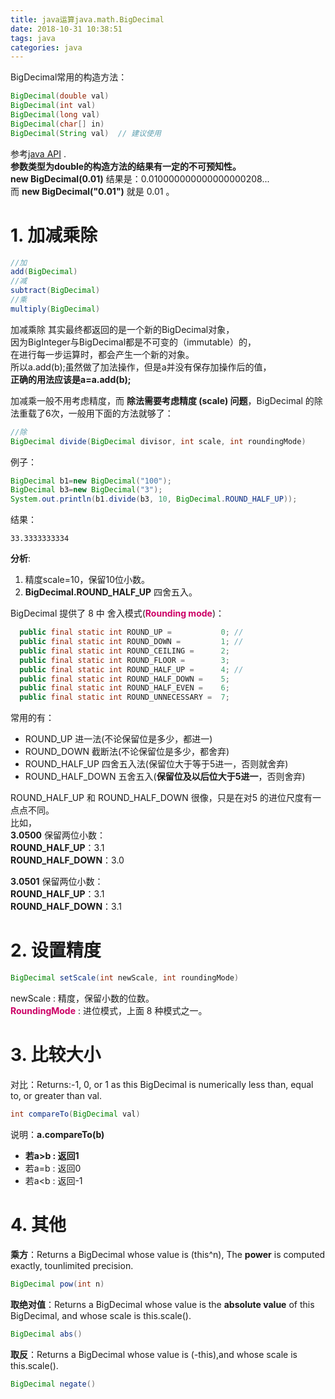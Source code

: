 ```yaml
---
title: java运算java.math.BigDecimal
date: 2018-10-31 10:38:51
tags: java
categories: java
---
```


BigDecimal常用的构造方法：  
```java
BigDecimal(double val)  
BigDecimal(int val)
BigDecimal(long val)
BigDecimal(char[] in)
BigDecimal(String val)  // 建议使用
```
参考[java API](https://docs.oracle.com/javase/7/docs/api/) .  
**参数类型为double的构造方法的结果有一定的不可预知性。**  
**new BigDecimal(0.01)** 结果是：0.010000000000000000208...  
而 **new BigDecimal("0.01")** 就是 0.01  。   


# 1. 加减乘除
```java
//加
add(BigDecimal)
//减  
subtract(BigDecimal)   
//乘
multiply(BigDecimal)  
```
加减乘除 其实最终都返回的是一个新的BigDecimal对象，  
因为BigInteger与BigDecimal都是不可变的（immutable）的，  
在进行每一步运算时，都会产生一个新的对象。  
所以a.add(b);虽然做了加法操作，但是a并没有保存加操作后的值，  
**正确的用法应该是a=a.add(b);**    

加减乘一般不用考虑精度，而 **除法需要考虑精度 (scale) 问题**，BigDecimal 的除法重载了6次，一般用下面的方法就够了：  
```java
//除
BigDecimal divide(BigDecimal divisor, int scale, int roundingMode)
```
例子：  
```java
BigDecimal b1=new BigDecimal("100");
BigDecimal b3=new BigDecimal("3");
System.out.println(b1.divide(b3, 10, BigDecimal.ROUND_HALF_UP));
```
结果：  
```
33.3333333334
```
**分析**:  
1. 精度scale=10，保留10位小数。  
2. **BigDecimal.ROUND_HALF_UP** 四舍五入。  

BigDecimal 提供了 8 中 舍入模式(**<font color='#cc0066'>Rounding mode</font>**)：  
```java
  public final static int ROUND_UP =           0; //
  public final static int ROUND_DOWN =         1; //
  public final static int ROUND_CEILING =      2;
  public final static int ROUND_FLOOR =        3;
  public final static int ROUND_HALF_UP =      4; //
  public final static int ROUND_HALF_DOWN =    5;
  public final static int ROUND_HALF_EVEN =    6;
  public final static int ROUND_UNNECESSARY =  7;
```
常用的有：  
* ROUND_UP 进一法(不论保留位是多少，都进一)
* ROUND_DOWN 截断法(不论保留位是多少，都舍弃)
* ROUND_HALF_UP 四舍五入法(保留位大于等于5进一，否则就舍弃)
* ROUND_HALF_DOWN 五舍五入(**保留位及以后位大于5进一**，否则舍弃)  

ROUND_HALF_UP 和 ROUND_HALF_DOWN 很像，只是在对5 的进位尺度有一点点不同。  
比如，  
**3.0500** 保留两位小数：  
**ROUND_HALF_UP**：3.1  
**ROUND_HALF_DOWN**：3.0    

**3.0501** 保留两位小数：  
**ROUND_HALF_UP**：3.1  
**ROUND_HALF_DOWN**：3.1  

# 2. 设置精度
```java
BigDecimal setScale(int newScale, int roundingMode)
```
newScale : 精度，保留小数的位数。  
**<font color='#cc0066'>RoundingMode</font>** : 进位模式，上面 8 种模式之一。


# 3. 比较大小

对比：Returns:-1, 0, or 1 as this BigDecimal is numerically less than, equal to, or greater than val.  
```java
int compareTo(BigDecimal val)
```
说明：**a.compareTo(b)**  
 * **若a>b : 返回1**   
 * 若a=b : 返回0  
 * 若a<b : 返回-1

# 4. 其他
**乘方**：Returns a BigDecimal whose value is (this^n), The **power** is computed exactly, tounlimited precision.   
```java
BigDecimal pow(int n)
```

**取绝对值**：Returns a BigDecimal whose value is the **absolute value** of this BigDecimal, and whose scale is this.scale().  
```java
BigDecimal abs()
```

**取反**：Returns a BigDecimal whose value is (-this),and whose scale is this.scale().    
```java
BigDecimal negate()
```

